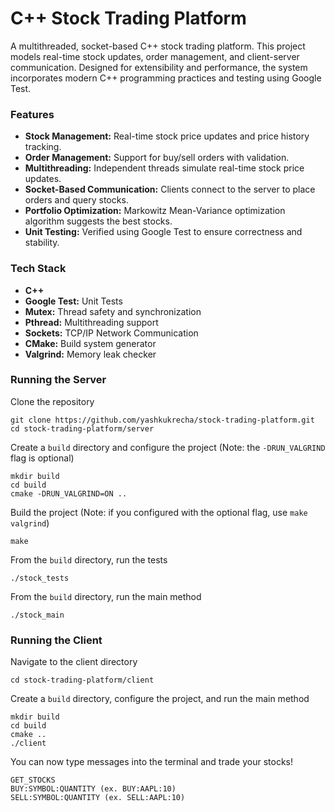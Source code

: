 # C++ Stock Trading Platform

A multithreaded, socket-based C++ stock trading platform. This project models real-time stock updates, order management, and client-server communication. Designed for extensibility and performance, the system incorporates modern C++ programming practices and testing using Google Test.

### Features
- **Stock Management:** Real-time stock price updates and price history tracking.
- **Order Management:** Support for buy/sell orders with validation.
- **Multithreading:** Independent threads simulate real-time stock price updates.
- **Socket-Based Communication:** Clients connect to the server to place orders and query stocks.
- **Portfolio Optimization:** Markowitz Mean-Variance optimization algorithm suggests the best stocks.
- **Unit Testing:** Verified using Google Test to ensure correctness and stability.

### Tech Stack
- **C++**
- **Google Test:** Unit Tests
- **Mutex:** Thread safety and synchronization
- **Pthread:** Multithreading support
- **Sockets:** TCP/IP Network Communication
- **CMake:** Build system generator
- **Valgrind:** Memory leak checker


### Running the Server
Clone the repository
```
git clone https://github.com/yashkukrecha/stock-trading-platform.git
cd stock-trading-platform/server
```

Create a ```build``` directory and configure the project (Note: the ```-DRUN_VALGRIND``` flag is optional)
```
mkdir build
cd build
cmake -DRUN_VALGRIND=ON ..
```

Build the project (Note: if you configured with the optional flag, use ```make valgrind```)
```
make
```

From the ```build``` directory, run the tests
```
./stock_tests
```

From the ```build``` directory, run the main method
```
./stock_main
```

### Running the Client
Navigate to the client directory
```
cd stock-trading-platform/client
```

Create a ```build``` directory, configure the project, and run the main method
```
mkdir build
cd build
cmake ..
./client
```

You can now type messages into the terminal and trade your stocks!
```
GET_STOCKS
BUY:SYMBOL:QUANTITY (ex. BUY:AAPL:10)
SELL:SYMBOL:QUANTITY (ex. SELL:AAPL:10)
```